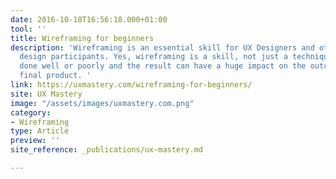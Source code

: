 ```yaml
---
date: 2016-10-18T16:56:18.000+01:00
tool: ''
title: Wireframing for beginners
description: 'Wireframing is an essential skill for UX Designers and other experience
  design participants. Yes, wireframing is a skill, not just a technique. It can be
  done well or poorly and the result can have a huge impact on the outcome of the
  final product. '
link: https://uxmastery.com/wireframing-for-beginners/
site: UX Mastery
image: "/assets/images/uxmastery.com.png"
category:
- Wireframing
type: Article
preview: ''
site_reference: _publications/ux-mastery.md

---
```


